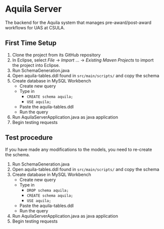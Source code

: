 # Aquila Server

The backend for the Aquila system that manages pre-award/post-award workflows
for UAS at CSULA.

## First Time Setup
1. Clone the project from its GitHub repository
2. In Eclipse, select *File* -> *Import* ... -> *Existing Maven Projects* to
	import the project into Eclipse.
3. Run SchemaGeneration.java
4. Open aquila-tables.ddl found in `src/main/scripts/` and copy the schema
5. Create database in MySQL Workbench
	* Create new query
	* Type in 
		* `CREATE schema aquila;`
		* `USE aquila;`
	* Paste the aquila-tables.ddl
	* Run the query 
6. Run AquilaServerApplication.java as java application
7. Begin testing requests

## Test procedure
If you have made any modifications to the models, you need to re-create the schema.
1. Run SchemaGeneration.java
4. Open aquila-tables.ddl found in `src/main/scripts/` and copy the schema
5. Create database in MySQL Workbench
	* Create new query
	* Type in 
		* `DROP schema aquila;`
		* `CREATE schema aquila;`
		* `USE aquila;`
	* Paste the aquila-tables.ddl
	* Run the query 
6. Run AquilaServerApplication.java as java application
7. Begin testing requests